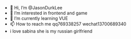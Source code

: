- 👋 Hi, I’m @JasonDurkLee
- 👀 I’m interested in frontend and game
- 🌱 I’m currently learning VUE
- 📫 How to reach me qq769338257 wechat13700689340
- i love sabina she is my russian girlfriend
<!---
JasonDurkLee/JasonDurkLee is a ✨ special ✨ repository because its `README.md` (this file) appears on your GitHub profile.
You can click the Preview link to take a look at your changes.
--->

